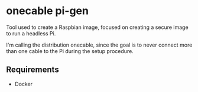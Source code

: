 # onecable pi-gen

Tool used to create a Raspbian image, focused on creating a secure image to run a headless Pi.

I'm calling the distribution onecable, since the goal is to never connect more than one cable to the Pi during the setup procedure.

## Requirements

* Docker

